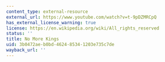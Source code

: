 ```yaml
---
content_type: external-resource
external_url: https://www.youtube.com/watch?v=t-9pDZMRCpQ
has_external_license_warning: true
license: https://en.wikipedia.org/wiki/All_rights_reserved
status: ''
title: No More Kings
uid: 3b0472ae-b0bd-4624-8534-1203e735c7de
wayback_url: ''
---
```

